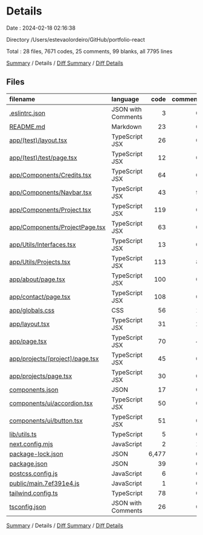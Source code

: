 # Details

Date : 2024-02-18 02:16:38

Directory /Users/estevaolordeiro/GitHub/portfolio-react

Total : 28 files,  7671 codes, 25 comments, 99 blanks, all 7795 lines

[Summary](results.md) / Details / [Diff Summary](diff.md) / [Diff Details](diff-details.md)

## Files
| filename | language | code | comment | blank | total |
| :--- | :--- | ---: | ---: | ---: | ---: |
| [.eslintrc.json](/.eslintrc.json) | JSON with Comments | 3 | 0 | 1 | 4 |
| [README.md](/README.md) | Markdown | 23 | 0 | 14 | 37 |
| [app/(test)/layout.tsx](/app/(test)/layout.tsx) | TypeScript JSX | 26 | 0 | 7 | 33 |
| [app/(test)/test/page.tsx](/app/(test)/test/page.tsx) | TypeScript JSX | 12 | 0 | 1 | 13 |
| [app/Components/Credits.tsx](/app/Components/Credits.tsx) | TypeScript JSX | 64 | 0 | 2 | 66 |
| [app/Components/Navbar.tsx](/app/Components/Navbar.tsx) | TypeScript JSX | 43 | 9 | 5 | 57 |
| [app/Components/Project.tsx](/app/Components/Project.tsx) | TypeScript JSX | 119 | 0 | 2 | 121 |
| [app/Components/ProjectPage.tsx](/app/Components/ProjectPage.tsx) | TypeScript JSX | 63 | 0 | 5 | 68 |
| [app/Utils/Interfaces.tsx](/app/Utils/Interfaces.tsx) | TypeScript JSX | 13 | 0 | 2 | 15 |
| [app/Utils/Projects.tsx](/app/Utils/Projects.tsx) | TypeScript JSX | 113 | 8 | 1 | 122 |
| [app/about/page.tsx](/app/about/page.tsx) | TypeScript JSX | 100 | 0 | 1 | 101 |
| [app/contact/page.tsx](/app/contact/page.tsx) | TypeScript JSX | 108 | 0 | 2 | 110 |
| [app/globals.css](/app/globals.css) | CSS | 56 | 1 | 9 | 66 |
| [app/layout.tsx](/app/layout.tsx) | TypeScript JSX | 31 | 2 | 8 | 41 |
| [app/page.tsx](/app/page.tsx) | TypeScript JSX | 70 | 4 | 8 | 82 |
| [app/projects/[project]/page.tsx](/app/projects/%5Bproject%5D/page.tsx) | TypeScript JSX | 45 | 0 | 4 | 49 |
| [app/projects/page.tsx](/app/projects/page.tsx) | TypeScript JSX | 30 | 0 | 2 | 32 |
| [components.json](/components.json) | JSON | 17 | 0 | 0 | 17 |
| [components/ui/accordion.tsx](/components/ui/accordion.tsx) | TypeScript JSX | 50 | 0 | 9 | 59 |
| [components/ui/button.tsx](/components/ui/button.tsx) | TypeScript JSX | 51 | 0 | 6 | 57 |
| [lib/utils.ts](/lib/utils.ts) | TypeScript | 5 | 0 | 2 | 7 |
| [next.config.mjs](/next.config.mjs) | JavaScript | 2 | 1 | 2 | 5 |
| [package-lock.json](/package-lock.json) | JSON | 6,477 | 0 | 1 | 6,478 |
| [package.json](/package.json) | JSON | 39 | 0 | 1 | 40 |
| [postcss.config.js](/postcss.config.js) | JavaScript | 6 | 0 | 1 | 7 |
| [public/main.7ef391e4.js](/public/main.7ef391e4.js) | JavaScript | 1 | 0 | 0 | 1 |
| [tailwind.config.ts](/tailwind.config.ts) | TypeScript | 78 | 0 | 2 | 80 |
| [tsconfig.json](/tsconfig.json) | JSON with Comments | 26 | 0 | 1 | 27 |

[Summary](results.md) / Details / [Diff Summary](diff.md) / [Diff Details](diff-details.md)